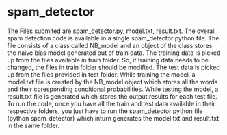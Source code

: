 # spam_detector
The Files submited are spam_detector.py, model.txt, result.txt.
The overall spam detection code is available in a single spam_detector python file.
The file consists of a class called NB_model and an object of the class stores the naive bias model generated out of train data.
The training data is picked up from the files available in train folder. So, if training data needs to be changed, the files in train folder should be modified.
The test data is picked up from the files provided in test folder.
While training the model, a model.txt file is created by the NB_model object which stores all the words and their coresponding conditional probabilities.
While testing the model, a result.txt file is generated which stores the output results for each test file.
To run the code, once you have all the train and test data available in their respective folders, you just have to run the spam_detector python file (python spam_detector) which inturn generates the model.txt and result.txt in the same folder.
